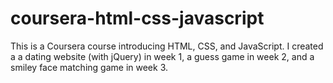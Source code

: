 # coursera-html-css-javascript

This is a Coursera course introducing HTML, CSS, and JavaScript. I created a 
a dating website (with jQuery) in week 1, a guess game in week 2, and a smiley face
matching game in week 3.
